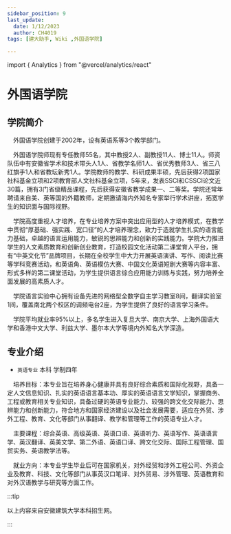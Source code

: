 ```yaml
---
sidebar_position: 9
last_update:
  date: 1/12/2023
  author: CH4019
tags: [建大助手, Wiki ,外国语学院]

---
```

import { Analytics } from "@vercel/analytics/react"
<Analytics/>

# 外国语学院

## 学院简介

&emsp;外国语学院创建于2002年，设有英语系等3个教学部门。

&emsp;外国语学院师现有专任教师55名，其中教授2人、副教授11人、博士11人。师资队伍中有安徽省学术和技术带头人1人、省教学名师1人、省优秀教师3人、省三八红旗手1人和省教坛新秀1人。学院教师的教学、科研成果丰硕，先后获得2项国家社科基金立项和2项教育部人文社科基金立项，5年来，发表SSCI和CSSCI论文近30篇，拥有3门省级精品课程，先后获得安徽省教学成果一、二等奖。学院还常年聘请来自美、英等国的外籍教师，定期邀请海内外知名专家举行学术讲座，拓宽学生的知识面与国际视野。

&emsp;学院高度重视人才培养，在专业培养方案中突出应用型的人才培养模式，在教学中贯彻“厚基础、强实践、宽口径”的人才培养理念，致力于造就学生扎实的语言能力基础，卓越的语言运用能力，敏锐的思辨能力和创新的实践能力。学院大力推进学生的人文素质教育和创新创业教育，打造校园文化活动第二课堂育人平台，拥有“中英文化节”品牌项目，长期在全校学生中大力开展英语演讲、写作、阅读比赛等学科竞赛活动，和英语角、英语模仿大赛、中国文化英语短剧大赛等内容丰富、形式多样的第二课堂活动，为学生提供语言综合应用能力训练与实践，努力培养全面发展的高素质人才。

&emsp;学院语言实验中心拥有设备先进的网络型全数字自主学习教室8间，翻译实验室1间，覆盖南北两个校区的调频电台2座，为学生提供了良好的语言学习条件。

&emsp;学院平均就业率95%以上，多名学生进入复旦大学、南京大学、上海外国语大学和香港中文大学、利兹大学、墨尔本大学等境内外知名大学深造。

## 专业介绍

- `英语专业` 本科  学制四年

&emsp;培养目标：本专业旨在培养身心健康并具有良好综合素质和国际化视野，具备一定人文信息知识、扎实的英语语言基本功、厚实的英语语言文学知识，掌握商务、工程或教育相关专业知识，具备过硬的英语专业能力、较强的跨文化交际能力、思辨能力和创新能力，符合地方和国家经济建设以及社会发展需要，适应在外贸、涉外工程、教育、文化等部门从事翻译、教学和管理等工作的英语专业人才。

&emsp;主要课程：综合英语、高级英语、英语口语、英语听力、英语写作、英语语言学、英汉翻译、英美文学、第二外语、英语口译、跨文化交际、国际工程管理、国贸实务、英语教学法等。

&emsp;就业方向：本专业学生毕业后可在国家机关，对外经贸和涉外工程公司、外资企业及教育、科技、文化等部门从事英汉口笔译、对外贸易、涉外管理、英语教育和对外汉语教学与研究等方面工作。

:::tip

以上内容来自安徽建筑大学本科招生网。

:::
